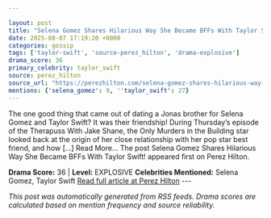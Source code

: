 ```yaml
---

layout: post
title: "Selena Gomez Shares Hilarious Way She Became BFFs With Taylor Swift!"
date: 2025-08-07 17:19:20 +0000
categories: gossip
tags: ['taylor-swift', 'source-perez_hilton', 'drama-explosive']
drama_score: 36
primary_celebrity: taylor_swift
source: perez_hilton
source_url: "https://perezhilton.com/selena-gomez-shares-hilarious-way-taylor-swift-friendship-started/"
mentions: {'selena_gomez': 9, ''taylor_swift': 27}
---
```


The one good thing that came out of dating a Jonas brother for Selena Gomez and Taylor Swift? It was their friendship! During Thursday’s episode of the Therapuss With Jake Shane, the Only Murders in the Building star looked back at the origin of her close relationship with her pop star best friend, and how [...] Read More... The post Selena Gomez Shares Hilarious Way She Became BFFs With Taylor Swift! appeared first on Perez Hilton.

**Drama Score:** 36 | **Level:** EXPLOSIVE **Celebrities Mentioned:** Selena Gomez, Taylor Swift [Read full article at Perez Hilton](https://perezhilton.com/selena-gomez-shares-hilarious-way-taylor-swift-friendship-started/) --- 

*This post was automatically generated from RSS feeds. Drama scores are calculated based on mention frequency and source reliability.*